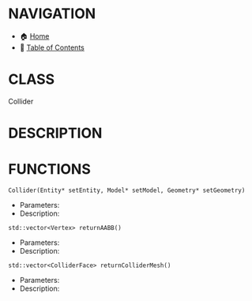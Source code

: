 # NAVIGATION
- 🏠 [Home](../../../readme.md)
- 📖 [Table of Contents](../docs_Chapter_0.00_Table_of_Contents/doc_Chapter_0.00_Table_of_Contents.md)

# CLASS
Collider

# DESCRIPTION

# FUNCTIONS
`Collider(Entity* setEntity, Model* setModel, Geometry* setGeometry)`
- Parameters:
- Description: 

`std::vector<Vertex> returnAABB()`
- Parameters:
- Description: 

`std::vector<ColliderFace> returnColliderMesh()`
- Parameters:
- Description: 